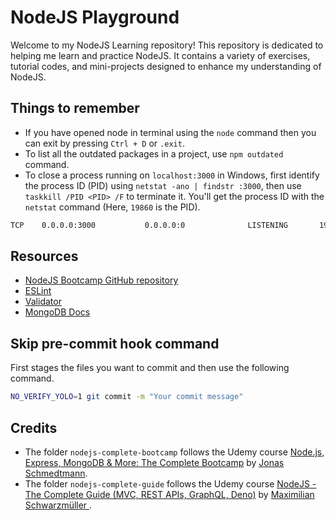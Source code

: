# NodeJS Playground
Welcome to my NodeJS Learning repository! This repository is dedicated to helping me learn and practice NodeJS. It contains a variety of exercises, tutorial codes, and mini-projects designed to enhance my understanding of NodeJS.

## Things to remember
- If you have opened node in terminal using the `node` command then you can exit by pressing `Ctrl + D` or `.exit`.
- To list all the outdated packages in a project, use `npm outdated` command.
- To close a process running on `localhost:3000` in Windows, first identify the process ID (PID) using `netstat -ano | findstr :3000`, then use `taskkill /PID <PID> /F` to terminate it. You'll get the process ID with the `netstat` command (Here, `19860` is the PID).
```bash
TCP    0.0.0.0:3000           0.0.0.0:0              LISTENING       19860
```

## Resources
- [NodeJS Bootcamp GitHub repository](https://github.com/jonasschmedtmann/complete-node-bootcamp)
- [ESLint](https://eslint.org/)
- [Validator](https://github.com/validatorjs/validator.js/)
- [MongoDB Docs](https://www.mongodb.com/docs/manual/)

## Skip pre-commit hook command
First stages the files you want to commit and then use the following command.
```bash
NO_VERIFY_YOLO=1 git commit -m "Your commit message"
```


## Credits
- The folder `nodejs-complete-bootcamp` follows the Udemy course [Node.js, Express, MongoDB & More: The Complete Bootcamp](https://www.udemy.com/course/nodejs-express-mongodb-bootcamp/) by [Jonas Schmedtmann](https://www.udemy.com/user/jonasschmedtmann/).
- The folder `nodejs-complete-guide` follows the Udemy course [NodeJS - The Complete Guide (MVC, REST APIs, GraphQL, Deno)](https://www.udemy.com/course/nodejs-the-complete-guide) by [Maximilian Schwarzmüller
](https://www.udemy.com/user/maximilian-schwarzmuller/).
